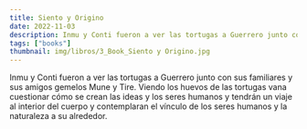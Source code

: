 ```yaml
---
title: Siento y Origino
date: 2022-11-03
description: Inmu y Conti fueron a ver las tortugas a Guerrero junto con sus familiares y sus amigos gemelos Mune y Tire.
tags: ["books"]
thumbnail: img/libros/3_Book_Siento y Origino.jpg
---
```


Inmu y Conti fueron a ver las tortugas a Guerrero junto con sus familiares y sus amigos gemelos Mune y Tire. Viendo los huevos de las tortugas vana cuestionar cómo se crean las ideas y los seres humanos y tendrán un viaje al interior del cuerpo y contemplaran el vínculo de los seres humanos y la naturaleza a su alrededor.